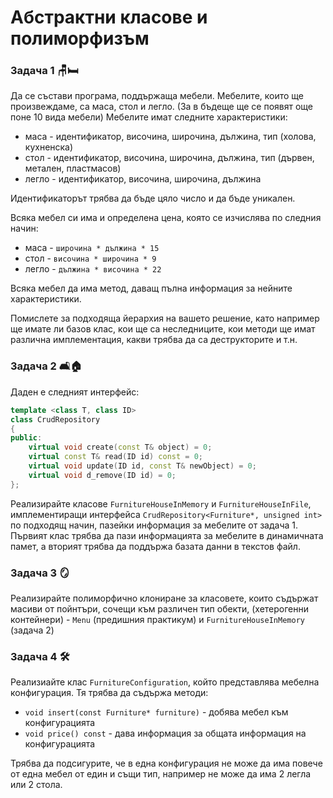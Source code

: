# Абстрактни класове и полиморфизъм

### Задача 1 :chair::bed:

Да се състави програма, поддържаща мебели. Мебелите, които ще произвеждаме, са маса, стол и легло. (За в бъдеще ще се появят още поне 10 вида мебели) Мебелите имат следните характеристики:

 - маса - идентификатор, височина, широчина, дължина, тип (холова, кухненска)
 - стол - идентификатор, височина, широчина, дължина, тип (дървен, метален, пластмасов)
 - легло - идентификатор, височина, широчина, дължина

 Идентификаторът трябва да бъде цяло число и да бъде уникален.

 Всяка мебел си има и определена цена, която се изчислява по следния начин:
 - маса - `широчина * дължина * 15`
 - стол - `височина * широчина * 9`
 - легло - `дължина * височина * 22` 

 Всяка мебел да има метод, даващ пълна информация за нейните характеристики.
 
Помислете за подходяща йерархия на вашето решение, като например ще имате ли базов клас, кои ще са неследниците, кои методи ще имат различна имплементация, какви трябва да са деструкторите и т.н.

### Задача 2 :couch_and_lamp::house:
Даден е следният интерфейс:
```c++
template <class T, class ID>
class CrudRepository
{
public:
    virtual void create(const T& object) = 0;
    virtual const T& read(ID id) const = 0;
    virtual void update(ID id, const T& newObject) = 0;
    virtual void d_remove(ID id) = 0;
};
```

Реализирайте класове `FurnitureHouseInMemory` и `FurnitureHouseInFile`, имплементиращи интерфейса `CrudRepository<Furniture*, unsigned int>` по подходящ начин, пазейки информация за мебелите от задача 1. Първият клас трябва да пази информацията за мебелите в динамичната памет, а вторият трябва да поддържа базата данни в текстов файл.

### Задача 3 :mirror:
Реализирайте полиморфично клониране за класовете, които съдържат масиви от пойнтъри, сочещи към различен тип обекти, (хетерогенни контейнери) - `Menu` (предишния практикум) и `FurnitureHouseInMemory` (задача 2)

### Задача 4 :hammer_and_wrench:
Реализиайте клас `FurnitureConfiguration`, който представлява мебелна конфигурация. Тя трябва да съдържа методи:
 - `void insert(const Furniture* furniture)` - добява мебел към конфигурацията
 - `void price() const` - дава информация за общата информация на конфигурацията

Трябва да подсигурите, че в една конфигурация не може да има повече от една мебел от един и същи тип, например не може да има 2 легла или 2 стола.

